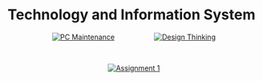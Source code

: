 # Technology and Information System
<div align="center">

[![PC Maintenance](https://img.shields.io/badge/Go_to-PC_Maintenance-blue?style=for-the-badge)](https://github.com/nrathrhabs/PC-Maintenance/blob/main/README.md)&nbsp;&nbsp;&nbsp;&nbsp;&nbsp;&nbsp;&nbsp;&nbsp;&nbsp;&nbsp;&nbsp;&nbsp;&nbsp;&nbsp;&nbsp;&nbsp;&nbsp;&nbsp;&nbsp;&nbsp;[![Design Thinking](https://img.shields.io/badge/Go_to-Design_Thinking-purple?style=for-the-badge)](https://github.com/nrathrhabs/Design-Thinking/blob/main/README.md)

<br>

[![Assignment 1](https://img.shields.io/badge/Go_to-Assignment_1-pink?style=for-the-badge)](https://github.com/nrathrhabs/Assignment-1/blob/main/README.md)
</div>





